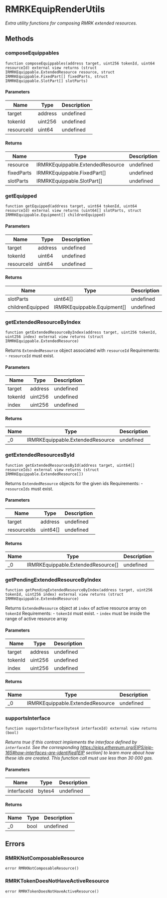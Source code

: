 # RMRKEquipRenderUtils







*Extra utility functions for composing RMRK extended resources.*

## Methods

### composeEquippables

```solidity
function composeEquippables(address target, uint256 tokenId, uint64 resourceId) external view returns (struct IRMRKEquippable.ExtendedResource resource, struct IRMRKEquippable.FixedPart[] fixedParts, struct IRMRKEquippable.SlotPart[] slotParts)
```





#### Parameters

| Name | Type | Description |
|---|---|---|
| target | address | undefined |
| tokenId | uint256 | undefined |
| resourceId | uint64 | undefined |

#### Returns

| Name | Type | Description |
|---|---|---|
| resource | IRMRKEquippable.ExtendedResource | undefined |
| fixedParts | IRMRKEquippable.FixedPart[] | undefined |
| slotParts | IRMRKEquippable.SlotPart[] | undefined |

### getEquipped

```solidity
function getEquipped(address target, uint64 tokenId, uint64 resourceId) external view returns (uint64[] slotParts, struct IRMRKEquippable.Equipment[] childrenEquipped)
```





#### Parameters

| Name | Type | Description |
|---|---|---|
| target | address | undefined |
| tokenId | uint64 | undefined |
| resourceId | uint64 | undefined |

#### Returns

| Name | Type | Description |
|---|---|---|
| slotParts | uint64[] | undefined |
| childrenEquipped | IRMRKEquippable.Equipment[] | undefined |

### getExtendedResourceByIndex

```solidity
function getExtendedResourceByIndex(address target, uint256 tokenId, uint256 index) external view returns (struct IRMRKEquippable.ExtendedResource)
```

Returns `ExtendedResource` object associated with `resourceId` Requirements: - `resourceId` must exist.



#### Parameters

| Name | Type | Description |
|---|---|---|
| target | address | undefined |
| tokenId | uint256 | undefined |
| index | uint256 | undefined |

#### Returns

| Name | Type | Description |
|---|---|---|
| _0 | IRMRKEquippable.ExtendedResource | undefined |

### getExtendedResourcesById

```solidity
function getExtendedResourcesById(address target, uint64[] resourceIds) external view returns (struct IRMRKEquippable.ExtendedResource[])
```

Returns `ExtendedResource` objects for the given ids Requirements: - `resourceIds` must exist.



#### Parameters

| Name | Type | Description |
|---|---|---|
| target | address | undefined |
| resourceIds | uint64[] | undefined |

#### Returns

| Name | Type | Description |
|---|---|---|
| _0 | IRMRKEquippable.ExtendedResource[] | undefined |

### getPendingExtendedResourceByIndex

```solidity
function getPendingExtendedResourceByIndex(address target, uint256 tokenId, uint256 index) external view returns (struct IRMRKEquippable.ExtendedResource)
```

Returns `ExtendedResource` object at `index` of active resource array on `tokenId` Requirements: - `tokenId` must exist. - `index` must be inside the range of active resource array



#### Parameters

| Name | Type | Description |
|---|---|---|
| target | address | undefined |
| tokenId | uint256 | undefined |
| index | uint256 | undefined |

#### Returns

| Name | Type | Description |
|---|---|---|
| _0 | IRMRKEquippable.ExtendedResource | undefined |

### supportsInterface

```solidity
function supportsInterface(bytes4 interfaceId) external view returns (bool)
```



*Returns true if this contract implements the interface defined by `interfaceId`. See the corresponding https://eips.ethereum.org/EIPS/eip-165#how-interfaces-are-identified[EIP section] to learn more about how these ids are created. This function call must use less than 30 000 gas.*

#### Parameters

| Name | Type | Description |
|---|---|---|
| interfaceId | bytes4 | undefined |

#### Returns

| Name | Type | Description |
|---|---|---|
| _0 | bool | undefined |




## Errors

### RMRKNotComposableResource

```solidity
error RMRKNotComposableResource()
```






### RMRKTokenDoesNotHaveActiveResource

```solidity
error RMRKTokenDoesNotHaveActiveResource()
```







